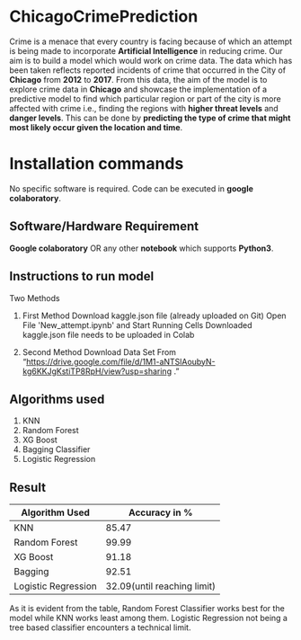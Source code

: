 # ChicagoCrimePrediction

Crime is a menace that every country is facing because of which an attempt is being made to incorporate **Artificial Intelligence** in reducing crime. Our aim is to build a model which would work on crime data. The data which has been taken reflects reported incidents of crime that occurred in the City of **Chicago** from **2012** to **2017**. From this data, the aim of the model is to explore crime data in **Chicago** and showcase the implementation of a predictive model to find which particular region or part of the city is more affected with crime i.e., finding the regions with **higher threat levels** and **danger levels**. This can be done by **predicting the type of crime that might most likely occur given the location and time**.


# Installation commands

No specific software is required. Code can be executed in **google colaboratory**.

##  **Software/Hardware Requirement**

**Google colaboratory** OR any other **notebook** which supports **Python3**.

## **Instructions to run model**

Two Methods

 1. First Method
	 Download kaggle.json file (already uploaded on Git)
	 Open File 'New_attempt.ipynb' and Start Running Cells
	 Downloaded kaggle.json file needs to be uploaded in Colab
	
 2. Second Method
	  Download Data Set From “https://drive.google.com/file/d/1M1-aNTSlAoubyN-kg6KKJgKstiTP8RpH/view?usp=sharing .”

## **Algorithms used**

 1. KNN
 2. Random Forest
 3. XG Boost
 4. Bagging Classifier
 5. Logistic Regression

## Result
|Algorithm Used|Accuracy in % |
|--|--|
|  KNN|85.47  |
|Random Forest|99.99|
|XG Boost|91.18|
|Bagging|92.51|
|Logistic Regression|32.09(until reaching limit)|


As it is evident from the table, Random Forest Classifier works best for the model while KNN works least among them. Logistic Regression not being a tree based classifier encounters a technical limit.


